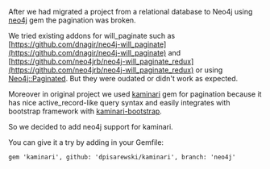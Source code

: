 After we had migrated a project from a relational database to Neo4j using [neo4j](https://github.com/neo4jrb/neo4j) gem the pagination was broken.

We tried existing addons for will_paginate such as [https://github.com/dnagir/neo4j-will_paginate](https://github.com/dnagir/neo4j-will_paginate) and [https://github.com/neo4jrb/neo4j-will_paginate_redux](https://github.com/neo4jrb/neo4j-will_paginate_redux) or using [Neo4j::Paginated](http://www.rubydoc.info/github/neo4jrb/neo4j/Neo4j/Paginated).
But they were oudated or didn't work as expected.

Moreover in original project we used [kaminari](https://github.com/amatsuda/kaminari) gem for pagination because it has nice active_record-like query syntax and easily integrates with bootstrap framework with [kaminari-bootstrap](https://github.com/mcasimir/kaminari-bootstrap).

So we decided to add neo4j support for kaminari.

You can give it a try by adding in your Gemfile:

    gem 'kaminari', github: 'dpisarewski/kaminari', branch: 'neo4j'





